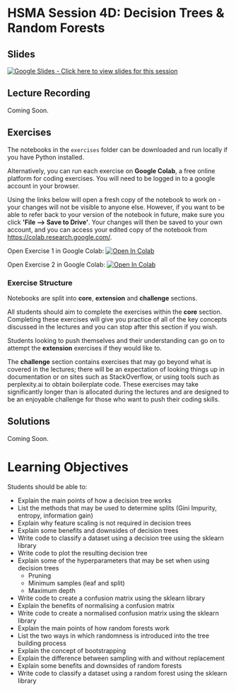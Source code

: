 # HSMA Session 4D: Decision Trees & Random Forests

## Slides

<a href="https://docs.google.com/presentation/d/1LgVvgLzm4dxCdDCusjWWC_SBrtXhhCPchHXK4oI0kWU/edit?usp=sharing"><img src="https://img.shields.io/static/v1?label=Google+Slides&message=Click+here+to+view+the+slides+for+this+session&color=%23FBBC04&style=for-the-badge&logo=googleslides&logoColor=%23FBBC04" alt="Google Slides - Click here to view slides for this session"></a>

## Lecture Recording

Coming Soon.

## Exercises

The notebooks in the `exercises` folder can be downloaded and run locally if you have Python installed.

Alternatively, you can run each exercise on **Google Colab**, a free online platform for coding exercises. You will need to be logged in to a google account in your browser. 

Using the links below will open a fresh copy of the notebook to work on - your changes will not be visible to anyone else. However, if you want to be able to refer back to your version of the notebook in future, make sure you click **'File --> Save to Drive'**. 
Your changes will then be saved to your own account, and you can access your edited copy of the notebook from https://colab.research.google.com/.

Open Exercise 1 in Google Colab: <a target="_blank" href="https://colab.research.google.com/github/hsma-programme/h6_4e_boosted_trees/blob/main/exercises/boosting_exercise.ipynb">
  <img src="https://colab.research.google.com/assets/colab-badge.svg" alt="Open In Colab"/>
</a>

Open Exercise 2 in Google Colab: <a target="_blank" href="https://colab.research.google.com/github/hsma-programme/h6_4e_boosted_trees/blob/main/exercises_colab/regression_tree_exercise.ipynb">
  <img src="https://colab.research.google.com/assets/colab-badge.svg" alt="Open In Colab"/>
</a>

### Exercise Structure

Notebooks are split into **core**, **extension** and **challenge** sections. 

All students should aim to complete the exercises within the **core** section. Completing these exercises will give you practice of all of the key concepts discussed in the lectures and you can stop after this section if you wish. 

Students looking to push themselves and their understanding can go on to attempt the **extension** exercises if they would like to.

The **challenge** section contains exercises that may go beyond what is covered in the lectures; there will be an expectation of looking things up in documentation or on sites such as StackOverflow, or using tools such as perplexity.ai to obtain boilerplate code. These exercises may take significantly longer than is allocated during the lectures and are designed to be an enjoyable challenge for those who want to push their coding skills.

## Solutions

Coming Soon. 


# Learning Objectives

Students should be able to:

- Explain the main points of how a decision tree works
- List the methods that may be used to determine splits (Gini Impurity, entropy, information gain)
- Explain why feature scaling is not required in decision trees
- Explain some benefits and downsides of decision trees
- Write code to classify a dataset using a decision tree using the sklearn library
- Write code to plot the resulting decision tree
- Explain some of the hyperparameters that may be set when using decision trees
    - Pruning
    - Minimum samples (leaf and split)
    - Maximum depth
- Write code to create a confusion matrix using the sklearn library
- Explain the benefits of normalising a confusion matrix
- Write code to create a normalised confusion matrix using the sklearn library
- Explain the main points of how random forests work
- List the two ways in which randomness is introduced into the tree building process
- Explain the concept of bootstrapping
- Explain the difference between sampling with and without replacement
- Explain some benefits and downsides of random forests
- Write code to classify a dataset using a random forest using the sklearn library
